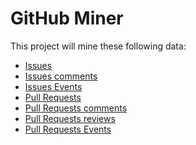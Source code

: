 
# GitHub Miner

This project will mine these following data:

- [Issues](https://developer.github.com/v3/issues/)
- [Issues comments](https://developer.github.com/v3/issues/comments/)
- [Issues Events](https://developer.github.com/v3/issues/events/)
- [Pull Requests](https://developer.github.com/v3/pulls/)
- [Pull Requests comments](https://developer.github.com/v3/pulls/comments/)
- [Pull Requests reviews](https://developer.github.com/v3/pulls/reviews/)
- [Pull Requests Events]()
